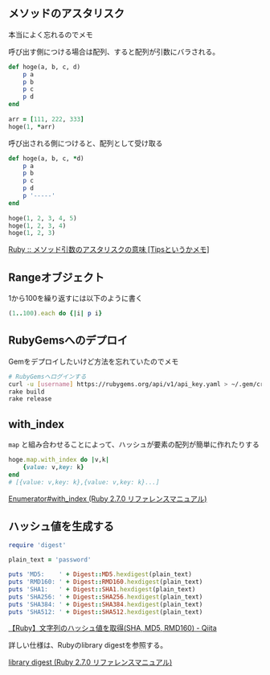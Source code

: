 ## メソッドのアスタリスク

本当によく忘れるのでメモ

呼び出す側につける場合は配列、すると配列が引数にバラされる。

```ruby
def hoge(a, b, c, d)
    p a
    p b
    p c
    p d
end
 
arr = [111, 222, 333]
hoge(1, *arr)
```

呼び出される側につけると、配列として受け取る

```ruby
def hoge(a, b, c, *d)
    p a
    p b
    p c
    p d
    p '-----'
end
 
hoge(1, 2, 3, 4, 5)
hoge(1, 2, 3, 4)
hoge(1, 2, 3)
```

[Ruby :: メソッド引数のアスタリスクの意味 [Tipsというかメモ]](http://tm.root-n.com/programming:ruby:etc:parameter_asterisk)

## Rangeオブジェクト

1から100を繰り返すには以下のように書く

```ruby
(1..100).each do {|i| p i}
```

## RubyGemsへのデプロイ

Gemをデプロイしたいけど方法を忘れていたのでメモ

```bash
# RubyGemsへログインする
curl -u [username] https://rubygems.org/api/v1/api_key.yaml > ~/.gem/credentials; chmod 0600 ~/.gem/credentials 
rake build
rake release
```

## with_index

`map` と組み合わせることによって、ハッシュが要素の配列が簡単に作れたりする

```ruby
hoge.map.with_index do |v,k|
    {value: v,key: k}
end
# [{value: v,key: k},{value: v,key: k}...]
```

[Enumerator#with_index (Ruby 2.7.0 リファレンスマニュアル)](https://docs.ruby-lang.org/ja/latest/method/Enumerator/i/with_index.html)

## ハッシュ値を生成する

```ruby
require 'digest'

plain_text = 'password'

puts 'MD5:    ' + Digest::MD5.hexdigest(plain_text)
puts 'RMD160: ' + Digest::RMD160.hexdigest(plain_text)
puts 'SHA1:   ' + Digest::SHA1.hexdigest(plain_text)
puts 'SHA256: ' + Digest::SHA256.hexdigest(plain_text)
puts 'SHA384: ' + Digest::SHA384.hexdigest(plain_text)
puts 'SHA512: ' + Digest::SHA512.hexdigest(plain_text)

```

[【Ruby】文字列のハッシュ値を取得(SHA, MD5, RMD160) - Qiita](https://qiita.com/kou_pg_0131/items/ad7a0fdd7b0a997cd5f4)

詳しい仕様は、Rubyのlibrary digestを参照する。

[library digest (Ruby 2.7.0 リファレンスマニュアル)](https://docs.ruby-lang.org/ja/latest/library/digest.html)

